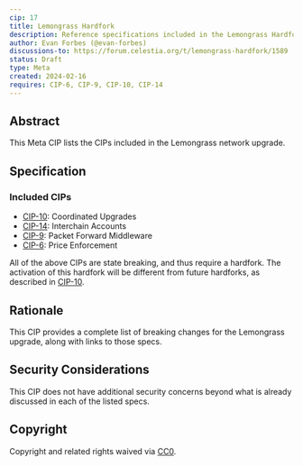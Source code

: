 ```yaml
---
cip: 17
title: Lemongrass Hardfork
description: Reference specifications included in the Lemongrass Hardfork
author: Evan Forbes (@evan-forbes)
discussions-to: https://forum.celestia.org/t/lemongrass-hardfork/1589
status: Draft
type: Meta
created: 2024-02-16
requires: CIP-6, CIP-9, CIP-10, CIP-14
---
```


## Abstract

This Meta CIP lists the CIPs included in the Lemongrass network upgrade.

## Specification

### Included CIPs

- [CIP-10](https://github.com/celestiaorg/CIPs/blob/main/cips/cip-10.md): Coordinated Upgrades
- [CIP-14](https://github.com/celestiaorg/CIPs/blob/main/cips/cip-14.md): Interchain Accounts
- [CIP-9](https://github.com/celestiaorg/CIPs/blob/main/cips/cip-9.md): Packet Forward Middleware
- [CIP-6](https://github.com/celestiaorg/CIPs/blob/main/cips/cip-6.md): Price Enforcement

All of the above CIPs are state breaking, and thus require a hardfork. The activation of this hardfork will be different from future hardforks, as described in [CIP-10](https://github.com/celestiaorg/CIPs/blob/main/cips/cip-10.md).

## Rationale

This CIP provides a complete list of breaking changes for the Lemongrass upgrade, along with links to those specs.

## Security Considerations

This CIP does not have additional security concerns beyond what is already discussed in each of the listed specs.

## Copyright

Copyright and related rights waived via [CC0](../LICENSE).
